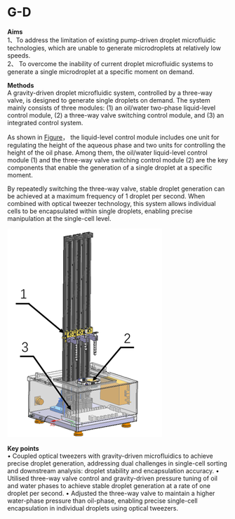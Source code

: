 # G-D

**Aims**  
1、To address the limitation of existing pump-driven droplet microfluidic technologies, which are unable to generate microdroplets at relatively low speeds.<br>
2、 To overcome the inability of current droplet microfluidic systems to generate a single microdroplet at a specific moment on demand.

**Methods**  
A gravity-driven droplet microfluidic system, controlled by a three-way valve, is designed to generate single droplets on demand. The system mainly consists of three modules:
(1) an oil/water two-phase liquid-level control module,
(2) a three-way valve switching control module, and
(3) an integrated control system.

As shown in [Figure](images/Schematic%20of%20the%20Gravity-Driven%20Single-Droplet%20Generator.png)，
the liquid-level control module includes one unit for regulating the height of the aqueous phase and two units for controlling the height of the oil phase. Among them, the oil/water liquid-level control module (1) and the three-way valve switching control module (2) are the key components that enable the generation of a single droplet at a specific moment.

By repeatedly switching the three-way valve, stable droplet generation can be achieved at a maximum frequency of 1 droplet per second. When combined with optical tweezer technology, this system allows individual cells to be encapsulated within single droplets, enabling precise manipulation at the single-cell level.

![Schematic of the Gravity-Driven Single-Droplet Generator](images/Schematic%20of%20the%20Gravity-Driven%20Single-Droplet%20Generator.png)</b>

**Key points**  
•	Coupled optical tweezers with gravity-driven microfluidics to achieve precise droplet generation, addressing dual challenges in single-cell sorting and downstream analysis: droplet stability and encapsulation accuracy.</b>
•	Utilised three-way valve control and gravity-driven pressure tuning of oil and water phases to achieve stable droplet generation at a rate of one droplet per second.</b>
•	Adjusted the three-way valve to maintain a higher water-phase pressure than oil-phase, enabling precise single-cell encapsulation in individual droplets using optical tweezers.</b>

